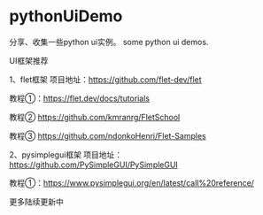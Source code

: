 # pythonUiDemo

分享、收集一些python ui实例。
some python ui demos.

UI框架推荐

1、flet框架
项目地址：https://github.com/flet-dev/flet

教程①：https://flet.dev/docs/tutorials

教程② https://github.com/kmranrg/FletSchool

教程③ https://github.com/ndonkoHenri/Flet-Samples

2、pysimplegui框架
项目地址：https://github.com/PySimpleGUI/PySimpleGUI

教程①：https://www.pysimplegui.org/en/latest/call%20reference/


更多陆续更新中


